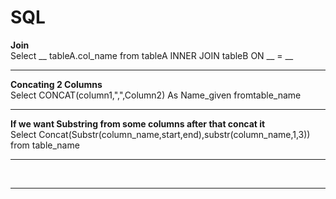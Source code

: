 # SQL 

<b> Join</b> <br>
Select __ tableA.col_name from tableA INNER JOIN tableB ON __ = __ 

---
<b> Concating 2 Columns </b> <br>
Select CONCAT(column1,",",Column2) As Name_given fromtable_name 

---

<b>If we want Substring from some columns after that concat it </b> <br>
Select Concat(Substr(column_name,start,end),substr(column_name,1,3)) from table_name

---

<b> </b> <br>

---
